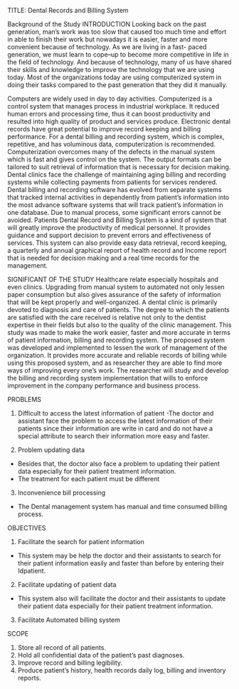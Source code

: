 TITLE: Dental Records and Billing System

Background of the Study
INTRODUCTION
  Looking back on the past generation, man’s work was too slow that caused too much time and effort in able to finish their work but nowadays it is easier, faster and more convenient because of technology. As we are living in a fast- paced generation, we must learn to cope–up to become more competitive in life in the field of technology. And because of technology, many of us have shared their skills and knowledge to improve the technology that we are using today. Most of the organizations today are using computerized system in doing their tasks compared to the past generation that they did it manually.
  
  Computers are widely used in day to day activities. Computerized is a control system that manages process in industrial workplace. It reduced human errors and processing time, thus it can boost productivity and resulted into high quality of product and services produce.  Electronic dental records have great potential to improve record keeping and billing performance. For a dental billing and recording system, which is complex, repetitive, and has voluminous data, computerization is recommended. Computerization overcomes many of the defects in the manual system which is fast and gives control on the system. The output formats can be tailored to suit retrieval of information that is necessary for decision making. Dental clinics face the challenge of maintaining aging billing and recording systems while collecting payments from patients for services rendered. Dental billing and recording software has evolved from separate systems that tracked internal activities in dependently from patient’s information into the most advance software systems that will track patient’s information in one database.
  Due to manual process, some significant errors cannot be avoided. Patients Dental Record and Billing System is a kind of system that will greatly improve the productivity of medical personnel. It provides guidance and support decision to prevent errors and effectiveness of services. This system can also provide easy data retrieval, record keeping, a quarterly and annual graphical report of health record and Income report that is needed for decision making and a real time records for the management.

SIGNIFICANT OF THE STUDY
  Healthcare relate especially hospitals and even clinics. Upgrading from manual system to automated not only lessen paper consumption but also gives assurance of the safety of information that will be kept properly and well-organized. A dental clinic is primarily devoted to diagnosis and care of patients. The degree to which the patients are satisfied with the care received is relative not only to the dentist expertise in their fields but also to the quality of the clinic management.
  This study was made to make the work easier, faster and more accurate in terms of patient information, billing and recording system. The proposed system was developed and implemented to lessen the work of management of the organization. It provides more accurate and reliable records of billing while using this proposed system, and as researcher they are able to find more ways of improving every one’s work. The researcher will study and develop the billing and recording system implementation that wills to enforce improvement in the company performance and business process.
  
PROBLEMS
  1. Difficult to access the latest information of patient
  -The doctor and assistant face the problem to access the latest information of their patients since their information are write in card and do not have a special attribute to search their information more easy and faster.
  
  2. Problem updating data
  - Besides that, the doctor also face a problem to updating their patient data especially for their patient treatment information.
  - The treatment for each patient must be different
  
  3. Inconvenience bill processing
  - The Dental management system has manual and time consumed billing process. 

OBJECTIVES
  1. Facilitate the search for patient information
  - This system may be help the doctor and their assistants to search for their patient information easily and faster than before by        entering their Idpatient.
  
  2. Facilitate updating of patient data 
  - This system also will facilitate the doctor and their assistants to update their patient data especially for their patient treatment     information.
  
  3. Facilitate Automated billing system 


SCOPE
  1. Store all record of all patients.
  2. Hold all confidential data of the patient’s past diagnoses.
  3. Improve record and billing legibility.
  4. Produce patient’s history, health records daily log, billing and inventory reports.

